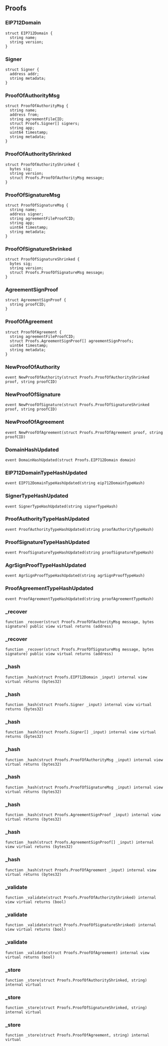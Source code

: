 ## Proofs

### EIP712Domain

```solidity
struct EIP712Domain {
  string name;
  string version;
}
```

### Signer

```solidity
struct Signer {
  address addr;
  string metadata;
}
```

### ProofOfAuthorityMsg

```solidity
struct ProofOfAuthorityMsg {
  string name;
  address from;
  string agreementFileCID;
  struct Proofs.Signer[] signers;
  string app;
  uint64 timestamp;
  string metadata;
}
```

### ProofOfAuthorityShrinked

```solidity
struct ProofOfAuthorityShrinked {
  bytes sig;
  string version;
  struct Proofs.ProofOfAuthorityMsg message;
}
```

### ProofOfSignatureMsg

```solidity
struct ProofOfSignatureMsg {
  string name;
  address signer;
  string agreementFileProofCID;
  string app;
  uint64 timestamp;
  string metadata;
}
```

### ProofOfSignatureShrinked

```solidity
struct ProofOfSignatureShrinked {
  bytes sig;
  string version;
  struct Proofs.ProofOfSignatureMsg message;
}
```

### AgreementSignProof

```solidity
struct AgreementSignProof {
  string proofCID;
}
```

### ProofOfAgreement

```solidity
struct ProofOfAgreement {
  string agreementFileProofCID;
  struct Proofs.AgreementSignProof[] agreementSignProofs;
  uint64 timestamp;
  string metadata;
}
```

### NewProofOfAuthority

```solidity
event NewProofOfAuthority(struct Proofs.ProofOfAuthorityShrinked proof, string proofCID)
```

### NewProofOfSignature

```solidity
event NewProofOfSignature(struct Proofs.ProofOfSignatureShrinked proof, string proofCID)
```

### NewProofOfAgreement

```solidity
event NewProofOfAgreement(struct Proofs.ProofOfAgreement proof, string proofCID)
```

### DomainHashUpdated

```solidity
event DomainHashUpdated(struct Proofs.EIP712Domain domain)
```

### EIP712DomainTypeHashUpdated

```solidity
event EIP712DomainTypeHashUpdated(string eip712DomainTypeHash)
```

### SignerTypeHashUpdated

```solidity
event SignerTypeHashUpdated(string signerTypeHash)
```

### ProofAuthorityTypeHashUpdated

```solidity
event ProofAuthorityTypeHashUpdated(string proofAuthorityTypeHash)
```

### ProofSignatureTypeHashUpdated

```solidity
event ProofSignatureTypeHashUpdated(string proofSignatureTypeHash)
```

### AgrSignProofTypeHashUpdated

```solidity
event AgrSignProofTypeHashUpdated(string agrSignProofTypeHash)
```

### ProofAgreementTypeHashUpdated

```solidity
event ProofAgreementTypeHashUpdated(string proofAgreementTypeHash)
```

### _recover

```solidity
function _recover(struct Proofs.ProofOfAuthorityMsg message, bytes signature) public view virtual returns (address)
```

### _recover

```solidity
function _recover(struct Proofs.ProofOfSignatureMsg message, bytes signature) public view virtual returns (address)
```

### _hash

```solidity
function _hash(struct Proofs.EIP712Domain _input) internal view virtual returns (bytes32)
```

### _hash

```solidity
function _hash(struct Proofs.Signer _input) internal view virtual returns (bytes32)
```

### _hash

```solidity
function _hash(struct Proofs.Signer[] _input) internal view virtual returns (bytes32)
```

### _hash

```solidity
function _hash(struct Proofs.ProofOfAuthorityMsg _input) internal view virtual returns (bytes32)
```

### _hash

```solidity
function _hash(struct Proofs.ProofOfSignatureMsg _input) internal view virtual returns (bytes32)
```

### _hash

```solidity
function _hash(struct Proofs.AgreementSignProof _input) internal view virtual returns (bytes32)
```

### _hash

```solidity
function _hash(struct Proofs.AgreementSignProof[] _input) internal view virtual returns (bytes32)
```

### _hash

```solidity
function _hash(struct Proofs.ProofOfAgreement _input) internal view virtual returns (bytes32)
```

### _validate

```solidity
function _validate(struct Proofs.ProofOfAuthorityShrinked) internal view virtual returns (bool)
```

### _validate

```solidity
function _validate(struct Proofs.ProofOfSignatureShrinked) internal view virtual returns (bool)
```

### _validate

```solidity
function _validate(struct Proofs.ProofOfAgreement) internal view virtual returns (bool)
```

### _store

```solidity
function _store(struct Proofs.ProofOfAuthorityShrinked, string) internal virtual
```

### _store

```solidity
function _store(struct Proofs.ProofOfSignatureShrinked, string) internal virtual
```

### _store

```solidity
function _store(struct Proofs.ProofOfAgreement, string) internal virtual
```

